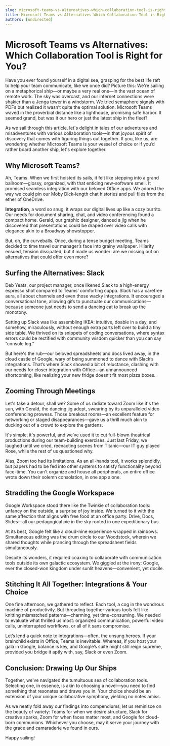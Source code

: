 ```yaml
---
slug: microsoft-teams-vs-alternatives-which-collaboration-tool-is-right-for-you
title: Microsoft Teams vs Alternatives Which Collaboration Tool is Right for You
authors: [undirected]
---
```



# Microsoft Teams vs Alternatives: Which Collaboration Tool is Right for You?

Have you ever found yourself in a digital sea, grasping for the best life raft to help your team communicate, like we once did? Picture this: We're sailing on a metaphorical ship—or maybe a very real one—in the vast ocean of remote work. The sky was overcast, and our internet connections were shakier than a Jenga tower in a windstorm. We tried semaphore signals with PDFs but realized it wasn’t quite the optimal solution. Microsoft Teams waved in the proverbial distance like a lighthouse, promising safe harbor. It seemed grand, but was it our hero or just the latest ship in the fleet?

As we sail through this article, let's delight in tales of our adventures and misadventures with various collaboration tools—in that joyous spirit of discovery that comes with figuring things out together. If you, like us, are wondering whether Microsoft Teams is your vessel of choice or if you’d rather board another ship, let's explore together.

## Why Microsoft Teams?

Ah, Teams. When we first hoisted its sails, it felt like stepping into a grand ballroom—glossy, organized, with that enticing new-software smell. It promised seamless integration with our beloved Office apps. We adored the way we could pin our Moby Dick-length chat histories and pull files from the ether of OneDrive.

**Integration**, a word so snug, it wraps our digital lives up like a cozy burrito. Our needs for document sharing, chat, and video conferencing found a compact home. Gerald, our graphic designer, danced a jig when he discovered that presentations could be draped over video calls with elegance akin to a Broadway showstopper.

But, oh, the curveballs. Once, during a tense budget meeting, Teams decided to time travel our manager’s face into grainy wallpaper. Hilarity ensued, tension dissipated, but it made us wonder: are we missing out on alternatives that could offer even more?

## Surfing the Alternatives: Slack

Deb Yeats, our project manager, once likened Slack to a high-energy espresso shot compared to Teams’ comforting cuppa. Slack has a carefree aura, all about channels and even those wacky integrations. It encouraged a conversational tone, allowing gifs to punctuate our communications—because someone just needs to send a dancing cat to break up the monotony.

Setting up Slack was like assembling IKEA: intuitive, doable in a day, and somehow, miraculously, without enough extra parts left over to build a tiny side table. We thrived on its snippets of coding conversations, where syntax errors could be rectified with community wisdom quicker than you can say “console.log.”

But here's the rub—our beloved spreadsheets and docs lived away, in the cloud castle of Google, wary of being summoned to dance with Slack’s integrations. That’s where Slack showed a bit of reluctance, clashing with our needs for closer integration with Office—an unnannounced shortcoming, like realizing your new fridge doesn’t fit most pizza boxes.

## Zooming Through Meetings

Let's take a detour, shall we? Some of us radiate toward Zoom like it's the sun, with Gerald, the dancing jig adept, swearing by its unparalleled video conferencing prowess. Those breakout rooms—an excellent feature for networking or staged disappearances—gave us a thrill much akin to ducking out of a crowd to explore the gardens.

It's simple, it's powerful, and we’ve used it to cut full-blown theatrical productions during our team-building exercises. Just last Friday, we laughed until we cried, reenacting scenes from Titanic—our IT guy played Rose, while the rest of us questioned why.

Alas, Zoom too had its limitations. As an all-hands tool, it works splendidly, but papers had to be fed into other systems to satisfy functionality beyond face-time. You can't organize and house all peripherals, an entire office wrote down their solemn consolation, in one app alone.

## Straddling the Google Workspace

Google Workspace stood there like the Twinkie of collaboration tools: unfancy on the outside, a surprise of joy inside. We turned to it with the same affection that aligns with free food at an office party. Drive, Docs, Slides—all our pedagogical pie in the sky rooted in one expeditionary bus.

At its best, Google felt like a cloud-nine experience wrapped in rainbows. Simultaneous editing was the drum circle to our Woodstock, wherein we shared thoughts while prancing through the spreadsheet fields simultaneously.

Despite its wonders, it required coaxing to collaborate with communication tools outside its own galactic ecosystem. We giggled at the irony: Google, ever the closed-won kingdom under sunlit heavens—convenient, yet docile.

## Stitching It All Together: Integrations & Your Choice

One fine afternoon, we gathered to reflect. Each tool, a cog in the wondrous machine of productivity. But threading together various tools felt like knitting mismatched patterns—charming, yet time-consuming. We needed to evaluate what thrilled us most: organized communication, powerful video calls, uninterrupted workflows, or all of it sans compromise.

Let’s lend a quick note to integrations—often, the unsung heroes. If your brainchild exists in Office, Teams is inevitable. Whereas, if you host your gala in Google, balance is key, and Google’s suite might still reign supreme, provided you bridge it aptly with, say, Slack or even Zoom.

## Conclusion: Drawing Up Our Ships

Together, we've navigated the tumultuous sea of collaboration tools. Selecting one, in essence, is akin to choosing a novel—you need to find something that resonates and draws you in. Your choice should be an extension of your unique collaborative symphony, yielding no notes amiss.

As we neatly fold away our findings into compendiums, let us reminisce on the beauty of variety: Teams for when we desire structure, Slack for creative sparks, Zoom for when faces matter most, and Google for cloud-born communions. Whichever you choose, may it serve your journey with the grace and camaraderie we found in ours.

Happy sailing!